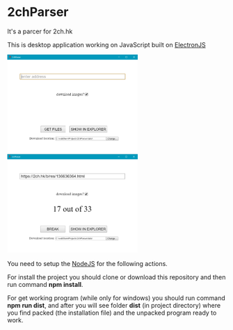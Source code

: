 # 2chParser
It's a parcer for 2ch.hk

This is desktop application working on JavaScript built on [ElectronJS](http://electron.atom.io/)

<img src='/screenshots/Screenshot_1.png' width='300px'>
<img src='/screenshots/Screenshot_2.png' width='300px'>

You need to setup the [NodeJS](https://nodejs.org/en/) for the following actions.

For install the project you should clone or download this repository and then run command **npm install**. 

For get working program (while only for windows) you should run command **npm run dist**, and after you will see folder 
**dist** (in project directory) where you find packed (the installation file) and the unpacked program ready to work.
